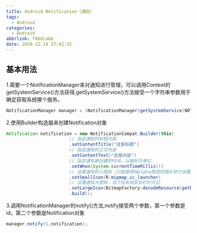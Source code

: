 ```yaml
---
title: Android Notification（通知）
tags:
  - Android
categories:
  - Android
abbrlink: f86dcab6
date: 2020-12-19 17:42:32
---
```


## 基本用法
1.需要一个NotificationManager来对通知进行管理，可以调用Context的getSystemService()方法获得,getSystemService()方法接受一个字符串参数用于确定获取系统哪个服务。
```java
NotificationManager manager = (NotificationManager)getSystemService(NOTIFICATION_SERVICE);
```

2.使用Builder构造器来创建Notification对象
```java
Notification notification = new NotificationCompat.Builder(this)
                        // 指定通知的标题内容
                        .setContentTitle("这是标题")
                        // 指定通知的正文内容
                        .setContentText("这是内容")
                        // 指定通知被创建的时间，以毫秒为单位
                        .setWhen(System.currentTimeMillis())
                        // 设置通知的小图标（只能使用纯alpha图层的图片进行设置），小图标显示在系统状态栏上
                        .setSmallIcon(R.mipmap.ic_launcher)
                        // 设置通知大图标，当下拉系统状态栏时可见
                        .setLargeIcon(BitmapFactory.decodeResource(getResources(),R.mipmap.ic_launcher))
                        .build();
```


3.调用NotificationManager的notify()方法,notify接受两个参数，第一个参数是id，第二个参数是Notification对象
```java
manager.notify(1,notification);
```